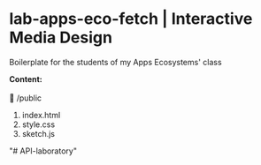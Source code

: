 # lab-apps-eco-fetch | Interactive Media Design
Boilerplate for the students of my Apps Ecosystems' class

**Content:**
<br> <br> 
📂 /public
<ol>
  <li> index.html</li>
  <li> style.css </li>
  <li> sketch.js </li>
</ol>
"# API-laboratory" 

